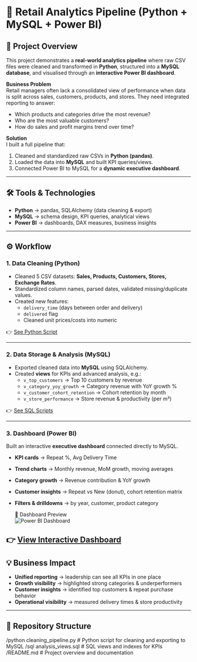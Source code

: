 # 🛒 Retail Analytics Pipeline (Python + MySQL + Power BI)

## 📌 Project Overview
This project demonstrates a **real-world analytics pipeline** where raw CSV files were cleaned and transformed in **Python**, structured into a **MySQL database**, and visualised through an **interactive Power BI dashboard**.

**Business Problem**  
Retail managers often lack a consolidated view of performance when data is split across sales, customers, products, and stores. They need integrated reporting to answer:
- Which products and categories drive the most revenue?
- Who are the most valuable customers?
- How do sales and profit margins trend over time?

**Solution**  
I built a full pipeline that:
1. Cleaned and standardized raw CSVs in **Python (pandas)**.  
2. Loaded the data into **MySQL** and built KPI queries/views.  
3. Connected Power BI to MySQL for a **dynamic executive dashboard**.  

---

## 🛠️ Tools & Technologies
- **Python** → pandas, SQLAlchemy (data cleaning & export)  
- **MySQL** → schema design, KPI queries, analytical views  
- **Power BI** → dashboards, DAX measures, business insights  

---

## ⚙️ Workflow

### 1. Data Cleaning (Python)
- Cleaned 5 CSV datasets: **Sales, Products, Customers, Stores, Exchange Rates**.
- Standardized column names, parsed dates, validated missing/duplicate values.
- Created new features:
  - `delivery_time` (days between order and delivery)  
  - `delivered` flag  
  - Cleaned unit prices/costs into numeric  

👉 [See Python Script](./python/cleaning_pipeline.py)

---

### 2. Data Storage & Analysis (MySQL)
- Exported cleaned data into **MySQL** using SQLAlchemy.  
- Created **views** for KPIs and advanced analysis, e.g.:  
  - `v_top_customers` → Top 10 customers by revenue  
  - `v_category_yoy_growth` → Category revenue with YoY growth %  
  - `v_customer_cohort_retention` → Cohort retention by month  
  - `v_store_performance` → Store revenue & productivity (per m²)  

👉 [See SQL Scripts](./sql/analysis_views.sql)

---

### 3. Dashboard (Power BI)
Built an interactive **executive dashboard** connected directly to MySQL.  
- **KPI cards** →  Repeat %, Avg Delivery Time  
- **Trend charts** → Monthly revenue, MoM growth, moving averages  
- **Category growth** → Revenue contribution & YoY growth  
- **Customer insights** → Repeat vs New (donut), cohort retention matrix  
- **Filters & drilldowns** → by year, customer, product category

  📸 Dashboard Preview  
![Power BI Dashboard](C:\Users\reann\Downloads\image.png)


👉 [**View Interactive Dashboard**](https://app.powerbi.com/view?r=eyJrIjoiNjBhNmVkZTAtMTdiYi00MTYzLWJhMDctZmRkZjc0YTg4MjE5IiwidCI6Ijc0M2ZkMmZhLTA1NTUtNGFhYy1iMjFjLTMyMWUzYzIwMWRiMyJ9)
---

## 💡 Business Impact
- **Unified reporting** → leadership can see all KPIs in one place  
- **Growth visibility** → highlighted strong categories & underperformers  
- **Customer insights** → identified top customers & repeat purchase behavior  
- **Operational visibility** → measured delivery times & store productivity  

---

## 📂 Repository Structure
/python
   cleaning_pipeline.py   # Python script for cleaning and exporting to MySQL
/sql
   analysis_views.sql     # SQL views and indexes for KPIs
/README.md               # Project overview and documentation
